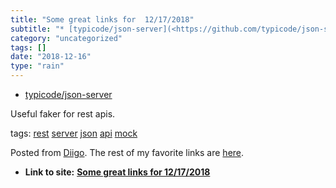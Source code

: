 ```yaml
---
title: "Some great links for  12/17/2018"
subtitle: "* [typicode/json-server](<https://github.com/typicode/json-server>)"
category: "uncategorized"
tags: []
date: "2018-12-16"
type: "rain"
---
```

* [typicode/json-server](<https://github.com/typicode/json-server>)

Useful faker for rest apis.

tags: [rest](<https://www.diigo.com/user/pitosalas/rest>)
[server](<https://www.diigo.com/user/pitosalas/server>)
[json](<https://www.diigo.com/user/pitosalas/json>)
[api](<https://www.diigo.com/user/pitosalas/api>)
[mock](<https://www.diigo.com/user/pitosalas/mock>)

Posted from [Diigo](<https://www.diigo.com>). The rest of my favorite links
are [here](<https://www.diigo.com/user/pitosalas>).


* **Link to site:** **[Some great links for  12/17/2018](None)**